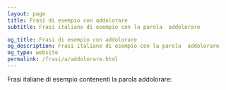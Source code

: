 ```yaml
---
layout: page
title: Frasi di esempio con addolorare 
subtitle: Frasi italiane di esempio con la parola  addolorare

og_title: Frasi di esempio con addolorare 
og_description: Frasi italiane di esempio con la parola  addolorare
og_type: website
permalink: /frasi/a/addolorare.html
---
```


Frasi italiane di esempio contenenti la parola addolorare:


